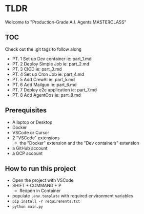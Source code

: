 # TLDR

Welcome to "Production-Grade A.I. Agents MASTERCLASS"

## TOC

Check out the .git tags to follow along

- PT. 1 Set up Dev container ie: part_1.md
- PT. 2 Deploy Simple Job ie: part_2.md
- PT. 3 CICD ie: part_3.md
- PT. 4 Set up Cron Job ie: part_4.md
- PT. 5 Add CrewAI ie: part_5.md
- PT. 6 Add Mailgun ie: part_6.md
- PT. 7 Deploy e2e application ie: part_7.md
- PT. 8 Add AgentOps ie: part_8.md

## Prerequisites

- A laptop or Desktop
- Docker
- VSCode or Cursor
- 2 "VSCode" extensions
  - the "Docker" extension and the "Dev containers" extension
- a GitHub account
- a GCP account

## How to run this project

- Open the project with VSCode
- SHIFT + COMMAND + P
  - Reopen in Container
- populate `.env.template` with required environment variables
- `pip install -r requirements.txt`
- `python main.py`
